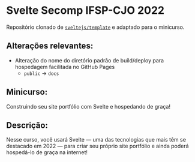# Svelte Secomp IFSP-CJO 2022

Repositório clonado de [`sveltejs/template`](https://github.com/sveltejs/template) e adaptado para o minicurso.

## Alterações relevantes:
- Alteração do nome do diretório padrão de build/deploy para hospedagem facilitada no GitHub Pages
  - `public` → `docs`

## Minicurso:
Construindo seu site portfólio com Svelte e hospedando de graça!

## Descrição:
Nesse curso, você usará Svelte — uma das tecnologias que mais têm se destacado em 2022 — para criar seu próprio site portfólio e ainda poderá hospedá-lo de graça na internet!
